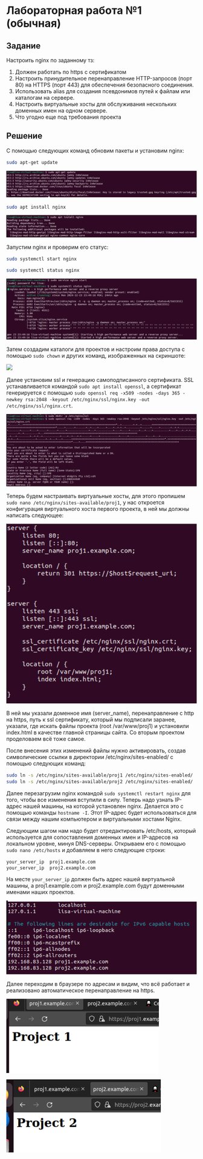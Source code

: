 # Лабораторная работа №1 (обычная)

## Задание
Настроить nginx по заданному тз:
1. Должен работать по https c сертификатом
2. Настроить принудительное перенаправление HTTP-запросов (порт 80) на HTTPS (порт 443) для обеспечения безопасного соединения.
3. Использовать alias для создания псевдонимов путей к файлам или каталогам на сервере.
4. Настроить виртуальные хосты для обслуживания нескольких доменных имен на одном сервере.
5. Что угодно еще под требования проекта

## Решение

С помощью следующих команд обновим пакеты и установим nginx:
```bash
sudo apt-get update
```
![Обновление пакетов](https://github.com/lisalaktionova/itmo_devops-clouds/blob/main/DevOps/Laba_1/update.png)

```bash
sudo apt install nginx
```
![Установка nginx](https://github.com/lisalaktionova/itmo_devops-clouds/blob/main/DevOps/Laba_1/install_nginx.png)

Запустим nginx и проверим его статус:
```bash
sudo systemctl start nginx
```
```bash
sudo systemctl status nginx
```
![](https://github.com/lisalaktionova/itmo_devops-clouds/blob/main/DevOps/Laba_1/start_nginx.png)


Затем создадим каталоги для проектов и настроим права доступа с помощью ```sudo chown``` и других команд, изображенных на скриншоте:

![]([img/img_1.png](https://github.com/lisalaktionova/itmo_devops-clouds/blob/main/DevOps/Laba_1/1.png))

Далее установим ssl и генерацию самоподписанного сертификата. SSL устанавливается командой ```sudo apt install openssl```, 
а сертификат генерируется с помощью ```sudo openssl req -x509 -nodes -days 365 -newkey rsa:2048 -keyout /etc/nginx/ssl/nginx.key -out /etc/nginx/ssl/nginx.crt```.

![](https://github.com/lisalaktionova/itmo_devops-clouds/blob/main/DevOps/Laba_1/2.png)

Теперь будем настраивать виртуальные хосты, для этого пропишем ```sudo nano /etc/nginx/sites-available/proj1```, у нас откроется конфигурация виртуального хоста первого проекта, в ней мы должны написать следующее:

![](https://github.com/lisalaktionova/itmo_devops-clouds/blob/main/DevOps/Laba_1/3.png)

В ней мы указали доменное имя (server_name), перенаправление с http на https, путь к ssl сертификату, который мы подписали
заранее, указали, где искать файлы проекта (root /var/www/proj1) и установили index.html в качестве главной страницы сайта.
Со вторым проектом проделоваем всё тоже самое.

После внесения этих изменений файлы нужно активировать, создав символические ссылки в директории /etc/nginx/sites-enabled/
с помощью следующих команд:

```bash
sudo ln -s /etc/nginx/sites-available/proj1 /etc/nginx/sites-enabled/
sudo ln -s /etc/nginx/sites-available/proj2 /etc/nginx/sites-enabled/
```

Далее перезагрузим nginx командой ```sudo systemctl restart nginx``` для того, чтобы все изменения вступили в силу. Теперь
надо узнать IP-адрес нашей машины, на которой установлен nginx. Делается это с помощью команды ```hostname -I```. Этот
IP-адрес будет использоваться для связи между нашим компьютером и виртуальными хостами Nginx.

Следующим шагом нам надо будет отредактировать /etc/hosts, который используется для сопоставления доменных имен и IP-адресов
на локальном уровне, минуя DNS-серверы. Открываем его с помощью ```sudo nano /etc/hosts``` и добавляем в него следующие строки:

```
your_server_ip  proj1.example.com
your_server_ip  proj2.example.com
```
На месте ```your_server_ip``` должен быть адрес нашей виртуальной машины, а proj1.example.com и proj2.example.com будут 
доменными именами наших проектов.

![](https://github.com/lisalaktionova/itmo_devops-clouds/blob/main/DevOps/Laba_1/4.png)

Далее переходим в браузере по адресам и видим, что всё работает и реализовано автоматическое перенаправление на https.

![](https://github.com/lisalaktionova/itmo_devops-clouds/blob/main/DevOps/Laba_1/5.png)

![](https://github.com/lisalaktionova/itmo_devops-clouds/blob/main/DevOps/Laba_1/6.png)
